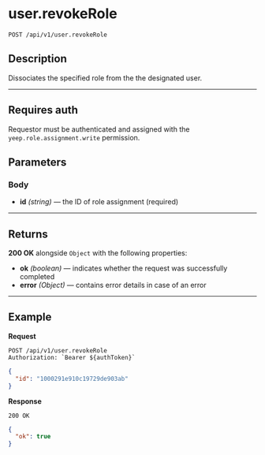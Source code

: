 # user.revokeRole

`POST /api/v1/user.revokeRole`

## Description

Dissociates the specified role from the the designated user.

***

## Requires auth

Requestor must be authenticated and assigned with the `yeep.role.assignment.write` permission.

## Parameters

### Body

- **id** _(string)_ — the ID of role assignment (required)

***

## Returns

**200 OK** alongside `Object` with the following properties:

- **ok** _(boolean)_ — indicates whether the request was successfully completed
- **error** _(Object)_ — contains error details in case of an error

***

## Example

**Request**

```
POST /api/v1/user.revokeRole
Authorization: `Bearer ${authToken}`
```

``` json
{
  "id": "1000291e910c19729de903ab"
}
```

**Response**

`200 OK`

``` json
{
  "ok": true
}
```
